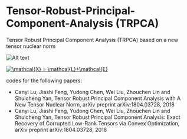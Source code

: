 # Tensor-Robust-Principal-Component-Analysis (TRPCA)
Tensor Robust Principal Component Analysis (TRPCA) based on a new tensor nuclear norm

 
![Alt text](https://github.com/canyilu/canyilu.github.io/blob/master/images/fig_trpca.png)

<a href="https://www.codecogs.com/eqnedit.php?latex=\mathcal{X}&space;=&space;\mathcal{L}&plus;\mathcal{E}" target="_blank"><img src="https://latex.codecogs.com/gif.latex?\mathcal{X}&space;=&space;\mathcal{L}&plus;\mathcal{E}" title="\mathcal{X} = \mathcal{L}+\mathcal{E}" /></a>


codes for the following papers:

* Canyi Lu, Jiashi Feng, Yudong Chen, Wei Liu, Zhouchen Lin and Shuicheng Yan, Tensor Robust Principal Component Analysis with A New Tensor Nuclear Norm, arXiv preprint arXiv:1804.03728, 2018
* Canyi Lu, Jiashi Feng, Yudong Chen, Wei Liu, Zhouchen Lin and Shuicheng Yan, Tensor Robust Principal Component Analysis: Exact Recovery of Corrupted Low-Rank Tensors via Convex Optimization, arXiv preprint arXiv:1804.03728, 2018

